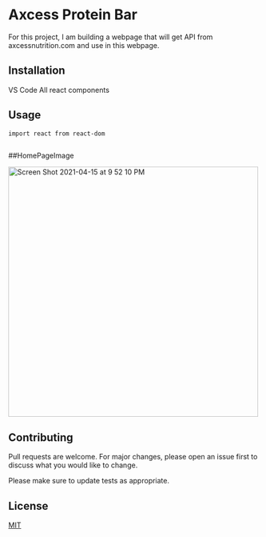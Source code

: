 # Axcess Protein Bar

For this project, I am building a webpage that will get API from axcessnutrition.com and use in this webpage.

## Installation

VS Code
All react components


## Usage

```react
import react from react-dom


```

##HomePageImage

<img width="500" alt="Screen Shot 2021-04-15 at 9 52 10 PM" src="https://user-images.githubusercontent.com/79564250/114960353-d7be6800-9e34-11eb-9654-4232dc42574d.png">


## Contributing
Pull requests are welcome. For major changes, please open an issue first to discuss what you would like to change.

Please make sure to update tests as appropriate.

## License
[MIT](https://choosealicense.com/licenses/mit/)
